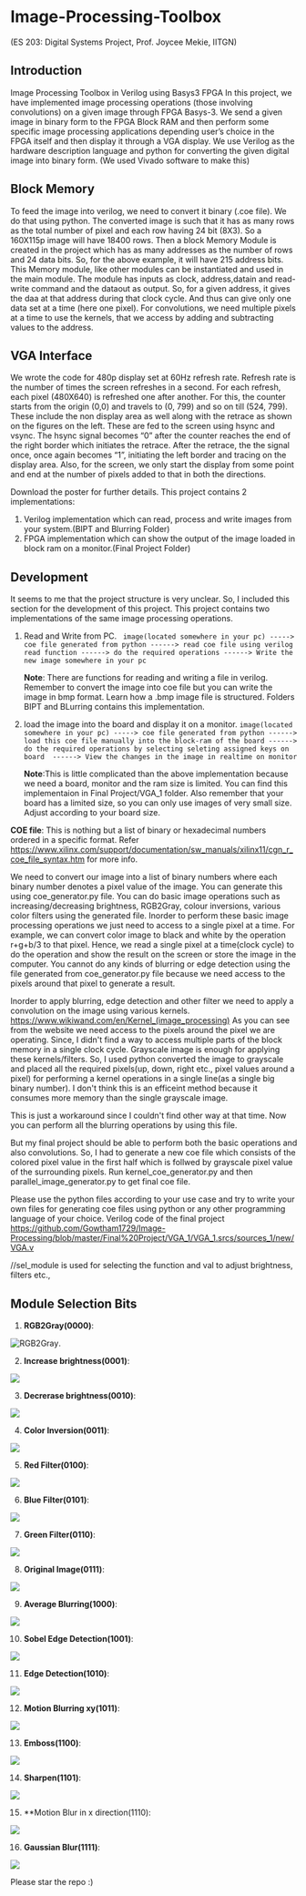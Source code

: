# Image-Processing-Toolbox
(ES 203: Digital Systems Project, Prof. Joycee Mekie, IITGN)

## Introduction
Image Processing Toolbox in Verilog using Basys3 FPGA
In this project, we have implemented image processing operations
(those involving convolutions) on a given image through FPGA
Basys-3. We send a given image in binary form to the FPGA Block
RAM and then perform some specific image processing applications
depending user’s choice in the FPGA itself and then display it through
a VGA display. We use Verilog as the hardware description language
and python for converting the given digital image into binary form. (We used Vivado software to make this)

## Block Memory
To feed the image into verilog, we need to convert it binary (.coe file).
We do that using python. The converted image is such that it has as
many rows as the total number of pixel and each row having 24 bit
(8X3). So a 160X115p image will have 18400 rows.
Then a block Memory Module is created in the project which has as
many addresses as the number of rows and 24 data bits. So, for the
above example, it will have 215 address bits.
This Memory module, like other modules can be instantiated and used
in the main module. The module has inputs as clock, address,datain
and read-write command and the dataout as output. So, for a given
address, it gives the daa at that address during that clock cycle. And
thus can give only one data set at a time (here one pixel).
For convolutions, we need multiple pixels at a time to use the
kernels, that we access by adding and subtracting values to the
address.



## VGA Interface
We wrote the code for 480p
display set at 60Hz refresh rate.
Refresh rate is the number of
times the screen refreshes in a
second. For each refresh, each
pixel (480X640) is refreshed one
after another. For this, the
counter starts from the origin
(0,0) and travels to (0, 799) and so
on till (524, 799). These include
the non display area as well along
with the retrace as shown on the
figures on the left. These are fed
to the screen using hsync and
vsync.
The hsync signal becomes “0”
after the counter reaches the end
of the right border which initiates
the retrace. After the retrace, the
the signal once, once again
becomes “1”, initiating the left
border and tracing on the display
area.
Also, for the screen, we only start
the display from some point and
end at the number of pixels added
to that in both the directions.

Download the poster for further details. This project contains 2 implementations:
1. Verilog implementation which can read, process and write images from your system.(BIPT and Blurring Folder)
2. FPGA implementation which can show the output of the image loaded in block ram on a monitor.(Final Project Folder)


## Development

It seems to me that the project structure is very unclear. So, I included this section for the development of this project.
This project contains two implementations of the same image processing operations.
1. Read and Write from PC.
``` image(located somewhere in your pc) -----> coe file generated from python ------> read coe file using verilog read function ------> do the required operations ------> Write the new image somewhere in your pc```


    **Note**: There are functions for reading and writing a file in verilog. Remember to convert the image into coe file but you can write the image in bmp format. Learn how a .bmp image file is structured. Folders BIPT and BLurring contains this implementation.

2. load the image into the board and display it on a monitor.
```image(located somewhere in your pc) -----> coe file generated from python ------> load this coe file manually into the block-ram of the board ------> do the required operations by selecting seleting assigned keys on board  ------> View the changes in the image in realtime on monitor```

    **Note**:This is little complicated than the above implementation because we need a board, monitor and the ram size is limited. You can find this implementaion in Final Project/VGA_1 folder. Also remember that your board has a limited size, so you can only use images of very small size. Adjust according to your board size.

**COE file**: 
This is nothing but a list of binary or hexadecimal numbers ordered in a specific format. Refer https://www.xilinx.com/support/documentation/sw_manuals/xilinx11/cgn_r_coe_file_syntax.htm for more info.

We need to convert our image into a list of binary numbers where each binary number denotes a pixel value of the image. You can generate this using coe_generator.py file. You can do basic image operations such as increasing/decreasing brightness, RGB2Gray, colour inversions, various color filters using the generated file. Inorder to perform these basic image processing operations we just need to access to a single pixel at a time. For example, we can convert color image to black and white by the operation r+g+b/3 to that pixel. Hence, we read a single pixel at a time(clock cycle) to do the operation and show the result on the screen or store the image in the computer. 
You cannot do any kinds of blurring or edge detection using the file generated from coe_generator.py file because we need access to the pixels around that pixel to generate a result.

Inorder to apply blurring, edge detection and other filter we need to apply a convolution on the image using various kernels. https://www.wikiwand.com/en/Kernel_(image_processing) As you can see from the website we need access to the pixels around the pixel we are operating. Since, I didn't find a way to access multiple parts of the block memory in a single clock cycle. Grayscale image is enough for applying these kernels/filters.
So, I used python converted the image to grayscale and placed all the required pixels(up, down, right etc., pixel values around a pixel) for performing a kernel operations in a single line(as a single big binary number). I don't think this is an efficeint method because it consumes more memory than the single grayscale image.

This is just a workaround since I couldn't find other way at that time.
Now you can perform all the blurring operations by using this file.

But my final project should be able to perform both the basic operations and also convolutions. So, I had to generate a new coe file which consists of the colored pixel value in the first half which is follwed by grayscale pixel value of the surrounding pixels.
Run kernel_coe_generator.py and then parallel_image_generator.py to get final coe file.

Please use the python files according to your use case and try to write your own files for generating coe files using python or any other programming language of your choice. Verilog code of the final project https://github.com/Gowtham1729/Image-Processing/blob/master/Final%20Project/VGA_1/VGA_1.srcs/sources_1/new/VGA.v

//sel_module is used for selecting the function and val to adjust brightness, filters etc.,
## Module Selection Bits

1. **RGB2Gray(0000)**: 

![RGB2Gray](https://github.com/Gowtham1729/Image-Processing-Toolbox/blob/master/images/1.RGB2Gray.bmp).

2. **Increase brightness(0001)**:

![](https://github.com/Gowtham1729/Image-Processing-Toolbox/blob/master/images/2.I_brightness.bmp)


3. **Decrerase brightness(0010)**:

![](https://github.com/Gowtham1729/Image-Processing-Toolbox/blob/master/images/3.D_brightness.bmp)

4. **Color Inversion(0011)**:

![](https://github.com/Gowtham1729/Image-Processing-Toolbox/blob/master/images/4.Invert.bmp)

5. **Red Filter(0100)**:

![](https://github.com/Gowtham1729/Image-Processing-Toolbox/blob/master/images/5.Red_filter.bmp)

6. **Blue Filter(0101)**:

![](https://github.com/Gowtham1729/Image-Processing-Toolbox/blob/master/images/6.Green_filter.bmp)

7. **Green Filter(0110)**:

![](https://github.com/Gowtham1729/Image-Processing-Toolbox/blob/master/images/7.Blue_filter.bmp)

8. **Original Image(0111)**:

![](https://github.com/Gowtham1729/Image-Processing-Toolbox/blob/master/images/8.Original.bmp)

9. **Average Blurring(1000)**:

![](https://github.com/Gowtham1729/Image-Processing-Toolbox/blob/master/images/blur.bmp)

10. **Sobel Edge Detection(1001)**:

![](https://github.com/Gowtham1729/Image-Processing-Toolbox/blob/master/images/sobel_edge.bmp)

11. **Edge Detection(1010)**:

![](https://github.com/Gowtham1729/Image-Processing-Toolbox/blob/master/images/outline.bmp)

12. **Motion Blurring	xy(1011)**:

![](https://github.com/Gowtham1729/Image-Processing-Toolbox/blob/master/images/motion_blur.bmp)

13. **Emboss(1100)**:

![](https://github.com/Gowtham1729/Image-Processing-Toolbox/blob/master/images/embos.bmp)

14. **Sharpen(1101)**:

![](https://github.com/Gowtham1729/Image-Processing-Toolbox/blob/master/images/sharpen.bmp)

15. **Motion Blur in x direction(1110):

![](https://github.com/Gowtham1729/Image-Processing-Toolbox/blob/master/images/motion_blur.bmp)

16. **Gaussian Blur(1111)**:

![](https://github.com/Gowtham1729/Image-Processing-Toolbox/blob/master/images/blur.bmp)


Please star the repo :)
